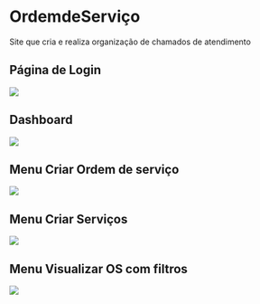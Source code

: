 # OrdemdeServiço
Site que cria e realiza organização de chamados de atendimento

<h2> Página de Login</h2>
<img src = "https://github.com/user-attachments/assets/52151849-00bb-412a-be18-4fb356e84988">

<h2> Dashboard </h2>
<img src = "https://github.com/user-attachments/assets/ece31165-725c-4deb-970a-dd33a6ef8909">

<h2> Menu Criar Ordem de serviço</h2>
<img src = "https://github.com/user-attachments/assets/6f30a01c-370c-417c-8fa4-51657f8efad0">

<h2> Menu Criar Serviços</h2>
<img src = "https://github.com/user-attachments/assets/498de3c4-a5a8-4b3c-b912-371cee6c8a6c">

<h2> Menu Visualizar OS com filtros</h2>

<img src = "https://github.com/user-attachments/assets/d68a33a7-7a7d-4c55-95d5-95d2a7d38ce4">


